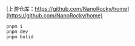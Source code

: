 [上游仓库：https://github.com/NanoRocky/home](https://github.com/NanoRocky/home) 

```
pnpm i
pnpm dev
pnpm bulid
```